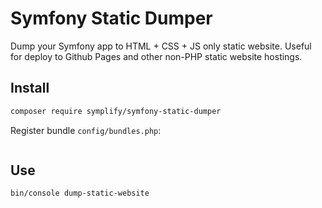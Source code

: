 # Symfony Static Dumper

Dump your Symfony app to HTML + CSS + JS only static website.
Useful for deploy to Github Pages and other non-PHP static website hostings.

## Install

```bash
composer require symplify/symfony-static-dumper
```

Register bundle `config/bundles.php`:

```php

```

## Use

```bash
bin/console dump-static-website
```
